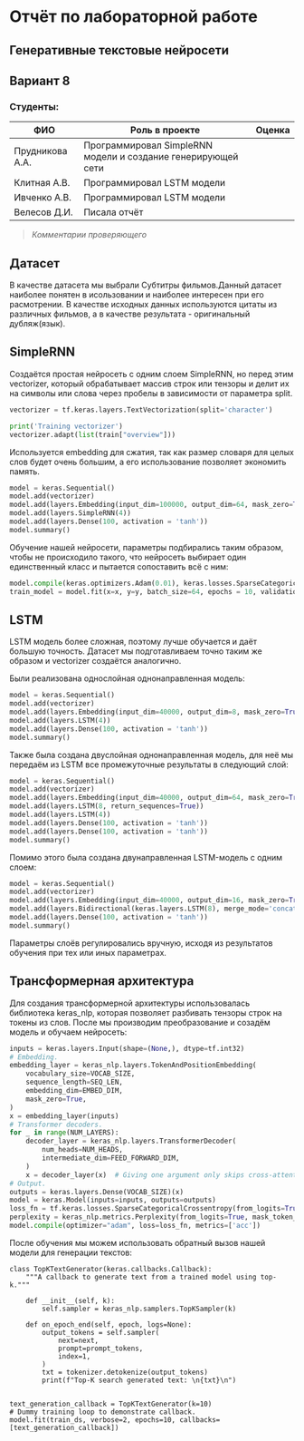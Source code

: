 # Отчёт по лабораторной работе
## Генеративные текстовые нейросети
## Вариант 8
### Студенты: 

| ФИО       | Роль в проекте                     | Оценка       |
|-----------|------------------------------------|--------------|
|Прудникова А.А.  | Программировал SimpleRNN модели и создание генерирующей сети |       |
|Клитная А.В.  | Программировал LSTM модели |      |
|Ивченко А.В.  | Программировал LSTM модели |      |
|Велесов Д.И.  | Писала отчёт |          |

> *Комментарии проверяющего*

## Датасет

В качестве датасета мы выбрали Субтитры фильмов.Данный датасет наиболее понятен в исользовании и наиболее интересен при его расмотрении. В качестве исходных данных используются цитаты из различных фильмов, а в качестве результата - оригинальный дубляж(язык).
## SimpleRNN

Создаётся простая нейросеть с одним слоем SimpleRNN, но перед этим vectorizer, который обрабатывает массив строк или тензоры и делит их на символы или слова через пробелы в зависимости от параметра split. 

```python
vectorizer = tf.keras.layers.TextVectorization(split='character')

print('Training vectorizer')
vectorizer.adapt(list(train["overview"]))
```

Используется embedding для сжатия, так как размер словаря для целых слов будет очень большим, а его использование позволяет экономить память.

```python
model = keras.Sequential()
model.add(vectorizer)
model.add(layers.Embedding(input_dim=100000, output_dim=64, mask_zero=True))
model.add(layers.SimpleRNN(4))
model.add(layers.Dense(100, activation = 'tanh'))
model.summary()
```

Обучение нашей нейросети, параметры подбирались таким образом, чтобы не происходило такого, что нейросеть выбирает один единственный класс и пытается сопоставить всё с ним:

```python
model.compile(keras.optimizers.Adam(0.01), keras.losses.SparseCategoricalCrossentropy(from_logits=True), ['acc'])
train_model = model.fit(x=x, y=y, batch_size=64, epochs = 10, validation_data=(test_x, test_y))
```

## LSTM

LSTM модель более сложная, поэтому лучше обучается и даёт большую точность. Датасет мы подготавливаем точно таким же образом и vectorizer создаётся аналогично.

Были реализована однослойная однонаправленная модель:

```python
model = keras.Sequential()
model.add(vectorizer)
model.add(layers.Embedding(input_dim=40000, output_dim=8, mask_zero=True))
model.add(layers.LSTM(4))
model.add(layers.Dense(100, activation = 'tanh'))
model.summary()
```

Также была создана двуслойная однонаправленная модель, для неё мы передаём из LSTM все промежуточные результаты в следующий слой:

```python
model = keras.Sequential()
model.add(vectorizer)
model.add(layers.Embedding(input_dim=40000, output_dim=64, mask_zero=True))
model.add(layers.LSTM(8, return_sequences=True))
model.add(layers.LSTM(4))
model.add(layers.Dense(100, activation = 'tanh'))
model.add(layers.Dense(100, activation = 'tanh'))
model.summary()
```

Помимо этого была создана двунаправленная LSTM-модель с одним слоем:

```python
model = keras.Sequential()
model.add(vectorizer)
model.add(layers.Embedding(input_dim=40000, output_dim=16, mask_zero=True))
model.add(layers.Bidirectional(keras.layers.LSTM(8), merge_mode='concat')),
model.add(layers.Dense(100, activation = 'tanh'))
model.summary()
```

Параметры слоёв регулировались вручную, исходя из результатов обучения при тех или иных параметрах.

## Трансформерная архитектура

Для создания трансформерной архитектуры использовалась библиотека keras_nlp, которая позволяет разбивать тензоры строк на токены из слов. После мы производим преобразование и созадём модель и обучаем нейросеть:

```python
inputs = keras.layers.Input(shape=(None,), dtype=tf.int32)
# Embedding.
embedding_layer = keras_nlp.layers.TokenAndPositionEmbedding(
    vocabulary_size=VOCAB_SIZE,
    sequence_length=SEQ_LEN,
    embedding_dim=EMBED_DIM,
    mask_zero=True,
)
x = embedding_layer(inputs)
# Transformer decoders.
for _ in range(NUM_LAYERS):
    decoder_layer = keras_nlp.layers.TransformerDecoder(
        num_heads=NUM_HEADS,
        intermediate_dim=FEED_FORWARD_DIM,
    )
    x = decoder_layer(x)  # Giving one argument only skips cross-attention.
# Output.
outputs = keras.layers.Dense(VOCAB_SIZE)(x)
model = keras.Model(inputs=inputs, outputs=outputs)
loss_fn = tf.keras.losses.SparseCategoricalCrossentropy(from_logits=True)
perplexity = keras_nlp.metrics.Perplexity(from_logits=True, mask_token_id=0)
model.compile(optimizer="adam", loss=loss_fn, metrics=['acc'])
```

После обучения мы можем использовать обратный вызов нашей модели для генерации текстов:

```python3
class TopKTextGenerator(keras.callbacks.Callback):
    """A callback to generate text from a trained model using top-k."""

    def __init__(self, k):
        self.sampler = keras_nlp.samplers.TopKSampler(k)

    def on_epoch_end(self, epoch, logs=None):
        output_tokens = self.sampler(
            next=next,
            prompt=prompt_tokens,
            index=1,
        )
        txt = tokenizer.detokenize(output_tokens)
        print(f"Top-K search generated text: \n{txt}\n")


text_generation_callback = TopKTextGenerator(k=10)
# Dummy training loop to demonstrate callback.
model.fit(train_ds, verbose=2, epochs=10, callbacks=[text_generation_callback])
```

